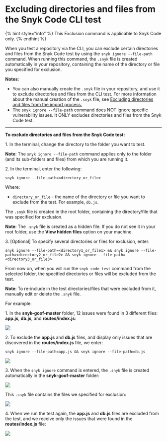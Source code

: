 # Excluding directories and files from the Snyk Code CLI test

{% hint style="info" %}
This Exclusion command is applicable to Snyk Code only.
{% endhint %}

When you test a repository via the CLI, you can exclude certain directories and files from the Snyk Code test by using the `snyk ignore --file-path` command. When running this command, the `.snyk` file is created automatically in your repository, containing the name of the directory or file you specified for exclusion.

**Notes**:

* You can also manually create the `.snyk` file in your repository, and use it to exclude directories and files from the CLI test. For more information about the manual creation of the `.snyk` file, see [Excluding directories and files from the import process.](https://docs.snyk.io/products/snyk-code/getting-started-with-snyk-code/activating-snyk-code-using-the-web-ui/step-3-importing-repositories-to-snyk-for-the-snyk-code-testing/excluding-directories-and-files-from-the-import-process)
* The `snyk ignore --file-path` command does NOT ignore specific vulnerability issues. It ONLY excludes directories and files from the Snyk Code test.

****

**To exclude directories and files from the Snyk Code test:**

1\.  In the terminal, change the directory to the folder you want to test.

**Note**: The `snyk ignore --file-path` command applies only to the folder (and its sub-folders and files) from which you are running it.

2\.  In the terminal, enter the following:

```
snyk ignore --file-path=<directory_or_file>
```

Where:

* `directory_or_file` - the name of the directory or file you want to exclude from the test. For example, `db.js`.

The `.snyk` file is created in the root folder, containing the directory/file that was specified for exclusion.

**Note**: The `.snyk` file is created as a hidden file. If you do not see it in your root folder, use the **View hidden files** option on your machine.

3\.  \[Optional] To specify several directories or files for exclusion, enter:

```
snyk ignore --file-path=<directory1_or_file1> && snyk ignore --file-path=<directory2_or_file2> && snyk ignore --file-path=<directory3_or_file3>
```

From now on, when you will run the `snyk code test` command from the selected folder, the specified directories or files will be excluded from the test.

**Note**: To re-include in the test directories/files that were excluded from it, manually edit or delete the `.snyk` file.

&#x20;

For example:

1\.  In the **snyk-goof-master** folder, 12 issues were found in 3 different files: **app.js**, **db.js**, and **routes/index.js**:

![](<../../../.gitbook/assets/snyk Code - CLI - snyk code test - Exclusion - before -2.png>)

2\.  To exclude the **app.js** and **db.js** files, and display only issues that are discovered in the **routes/index.js** file, we enter:

```
snyk ignore --file-path=app.js && snyk ignore --file-path=db.js
```

![](<../../../.gitbook/assets/snyk Code - CLI - snyk code test - Exclusion - Example command.png>)

3\.  When the `snyk ignore` command is entered, the `.snyk` file is created automatically in the **snyk-goof-master** folder:

![](<../../../.gitbook/assets/snyk Code - CLI - snyk code test - Exclusion - Example - .snyk file.png>)

This `.snyk` file contains the files we specified for exclusion:

![](<../../../.gitbook/assets/snyk Code - CLI - snyk code test - Exclusion - Example - .snyk file - content.png>)

4\.  When we run the test again, the **app.js** and **db.js** files are excluded from the test, and we receive only the issues that were found in the **routes/index.js** file:

![](<../../../.gitbook/assets/snyk Code - CLI - snyk code test - Exclusion - after - 2.png>)

&#x20;
